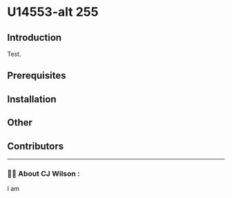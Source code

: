 # U14553-alt 255

## Introduction
Test.

## Prerequisites

## Installation 

## Other

## Contributors
---

### :woman_technologist: About CJ Wilson :

I am 

